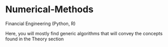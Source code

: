 # Numerical-Methods
Financial Engineering (Python, R)

Here, you will mostly find generic algorithms that will convey the concepts found in the Theory section
